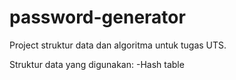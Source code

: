 # password-generator

Project struktur data dan algoritma untuk tugas UTS.

Struktur data yang digunakan:
-Hash table
